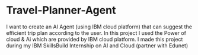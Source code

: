 # Travel-Planner-Agent
I want to create an AI Agent (using IBM cloud platform) that can suggest the efficient trip plan according to the user.
In this project I used the Power of cloud & Ai which are provided by IBM cloud platform.
I made this project during my IBM SkillsBuild Internship on AI and Cloud (partner with Edunet) 
